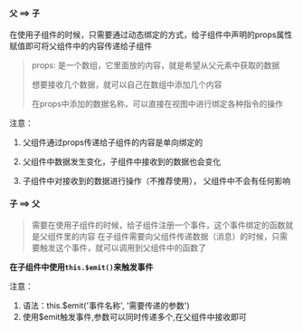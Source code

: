 #### 父 ==> 子

在使用子组件的时候，只需要通过动态绑定的方式，给子组件中声明的props属性赋值即可将父组件中的内容传递给子组件 

> props: 是一个数组，它里面放的内容，就是希望从父元素中获取的数据
>
> 想要接收几个数据，就可以自己在数组中添加几个内容
>
> 在props中添加的数据名称，可以直接在视图中进行绑定各种指令的操作

注意：

1. 父组件通过props传递给子组件的内容是单向绑定的

2. 父组件中数据发生变化，子组件中接收到的数据也会变化

3. 子组件中对接收到的数据进行操作（不推荐使用）， 父组件中不会有任何影响

#### 子 ==> 父

> 需要在使用子组件的时候，给子组件注册一个事件，这个事件绑定的函数就是父组件里的内容
> 在子组件需要向父组件传递数据（消息）的时候，只需要触发这个事件，就可以调用到父组件中的函数了

**在子组件中使用`this.$emit()`来触发事件**

注意：

1. 语法：this.$emit('事件名称', '需要传递的参数')
2. 使用$emit触发事件,参数可以同时传递多个,在父组件中接收即可